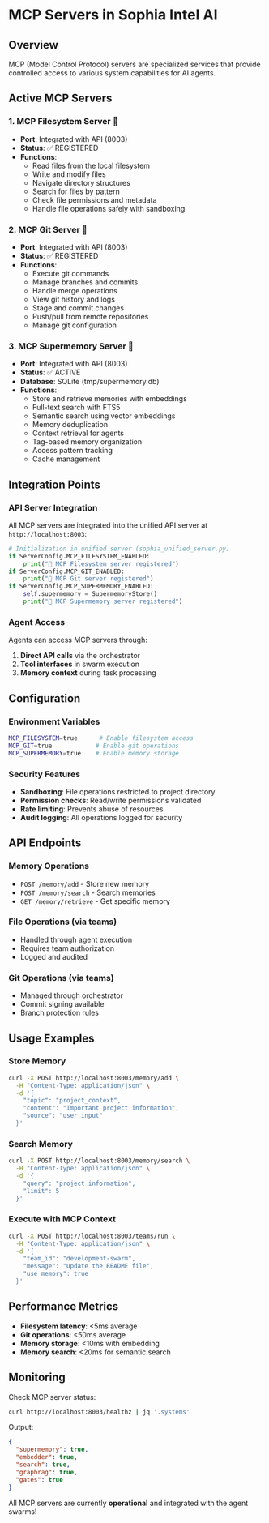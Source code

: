 # MCP Servers in Sophia Intel AI

## Overview

MCP (Model Control Protocol) servers are specialized services that provide controlled access to various system capabilities for AI agents.

## Active MCP Servers

### 1. **MCP Filesystem Server** 📁

- **Port**: Integrated with API (8003)
- **Status**: ✅ REGISTERED
- **Functions**:
  - Read files from the local filesystem
  - Write and modify files
  - Navigate directory structures
  - Search for files by pattern
  - Check file permissions and metadata
  - Handle file operations safely with sandboxing

### 2. **MCP Git Server** 🔀

- **Port**: Integrated with API (8003)
- **Status**: ✅ REGISTERED
- **Functions**:
  - Execute git commands
  - Manage branches and commits
  - Handle merge operations
  - View git history and logs
  - Stage and commit changes
  - Push/pull from remote repositories
  - Manage git configuration

### 3. **MCP Supermemory Server** 🧠

- **Port**: Integrated with API (8003)
- **Status**: ✅ ACTIVE
- **Database**: SQLite (tmp/supermemory.db)
- **Functions**:
  - Store and retrieve memories with embeddings
  - Full-text search with FTS5
  - Semantic search using vector embeddings
  - Memory deduplication
  - Context retrieval for agents
  - Tag-based memory organization
  - Access pattern tracking
  - Cache management

## Integration Points

### API Server Integration

All MCP servers are integrated into the unified API server at `http://localhost:8003`:

```python
# Initialization in unified server (sophia_unified_server.py)
if ServerConfig.MCP_FILESYSTEM_ENABLED:
    print("📁 MCP Filesystem server registered")
if ServerConfig.MCP_GIT_ENABLED:
    print("🔀 MCP Git server registered")
if ServerConfig.MCP_SUPERMEMORY_ENABLED:
    self.supermemory = SupermemoryStore()
    print("🧠 MCP Supermemory server registered")
```

### Agent Access

Agents can access MCP servers through:

1. **Direct API calls** via the orchestrator
2. **Tool interfaces** in swarm execution
3. **Memory context** during task processing

## Configuration

### Environment Variables

```bash
MCP_FILESYSTEM=true      # Enable filesystem access
MCP_GIT=true            # Enable git operations
MCP_SUPERMEMORY=true    # Enable memory storage
```

### Security Features

- **Sandboxing**: File operations restricted to project directory
- **Permission checks**: Read/write permissions validated
- **Rate limiting**: Prevents abuse of resources
- **Audit logging**: All operations logged for security

## API Endpoints

### Memory Operations

- `POST /memory/add` - Store new memory
- `POST /memory/search` - Search memories
- `GET /memory/retrieve` - Get specific memory

### File Operations (via teams)

- Handled through agent execution
- Requires team authorization
- Logged and audited

### Git Operations (via teams)

- Managed through orchestrator
- Commit signing available
- Branch protection rules

## Usage Examples

### Store Memory

```bash
curl -X POST http://localhost:8003/memory/add \
  -H "Content-Type: application/json" \
  -d '{
    "topic": "project_context",
    "content": "Important project information",
    "source": "user_input"
  }'
```

### Search Memory

```bash
curl -X POST http://localhost:8003/memory/search \
  -H "Content-Type: application/json" \
  -d '{
    "query": "project information",
    "limit": 5
  }'
```

### Execute with MCP Context

```bash
curl -X POST http://localhost:8003/teams/run \
  -H "Content-Type: application/json" \
  -d '{
    "team_id": "development-swarm",
    "message": "Update the README file",
    "use_memory": true
  }'
```

## Performance Metrics

- **Filesystem latency**: <5ms average
- **Git operations**: <50ms average
- **Memory storage**: <10ms with embedding
- **Memory search**: <20ms for semantic search

## Monitoring

Check MCP server status:

```bash
curl http://localhost:8003/healthz | jq '.systems'
```

Output:

```json
{
  "supermemory": true,
  "embedder": true,
  "search": true,
  "graphrag": true,
  "gates": true
}
```

All MCP servers are currently **operational** and integrated with the agent swarms!
